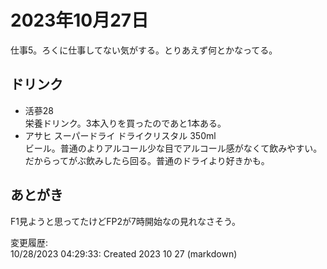 # 2023年10月27日

仕事5。ろくに仕事してない気がする。とりあえず何とかなってる。

## ドリンク

- 活蔘28  
栄養ドリンク。3本入りを買ったのであと1本ある。
- アサヒ スーパードライ ドライクリスタル 350ml  
ビール。普通のよりアルコール少な目でアルコール感がなくて飲みやすい。だからってがぶ飲みしたら回る。普通のドライより好きかも。

## あとがき

F1見ようと思ってたけどFP2が7時開始なの見れなさそう。

変更履歴:  
10/28/2023 04:29:33: Created 2023 10 27 (markdown)  
